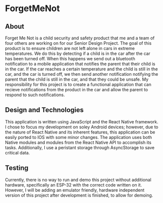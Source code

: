 # ForgetMeNot

## About

Forget Me Not is a child security and safety product that me and a team of four others are working on for our Senior Design Project.
The goal of this product is to ensure children are not left alone in cars in extreme temperatures. We do this by detecting if a child is in 
the car after the car has been turned off. When this happens we send out a bluetooth notification to a mobile application that notifies the parent
that their child is in the car. If the car reaches a certain temperature and the child is still in the car, and the car is turned off, we then send another
notification notifying the parent that the child is still in the car, and that they could be unsafe. My responsibility for this project is to create a functional
application that can recieve notifications from the product in the car and allow the parent to respond to such notifications. 

## Design and Technologies

This application is written using JavaScript and the React Native framework. I chose to focus my development on soley Android devices; however, due to the 
nature of React Native and its inherent features, this application can be easily ported to IOS with some minor changes. The application uses both Native modules and
modules from the React Native API to accomplish its tasks. Additionally, I use a peristant storage through AsyncStorage to save critical data. 

## Testing

Currently, there is no way to run and demo this project without additional hardware, specifically an ESP-32 with the correct code written on it. However, I will be adding
an emulator friendly, hardware independent version of this project after development is finished, to allow for demoing. 
